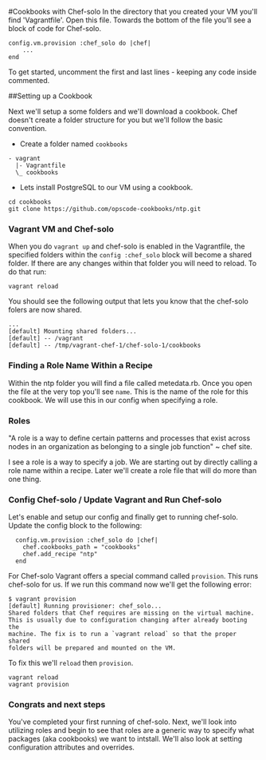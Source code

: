 #Cookbooks with Chef-solo
In the directory that you created your VM you'll find 'Vagrantfile'. Open this file. Towards the bottom of the file you'll see a block of code for Chef-solo.

```
config.vm.provision :chef_solo do |chef|
    ...
end
```
To get started, uncomment the first and last lines - keeping any code inside commented.

##Setting up a Cookbook

Next we'll setup a some folders and we'll download a cookbook. Chef doesn't create a folder structure for you but we'll follow the basic convention.<br />

- Create a folder named `cookbooks`

```
- vagrant
  |- Vagrantfile
  \_ cookbooks

```

- Lets install PostgreSQL to our VM using a cookbook.
```
cd cookbooks
git clone https://github.com/opscode-cookbooks/ntp.git
```

### Vagrant VM and Chef-solo
When you do `vagrant up` and chef-solo is enabled in the Vagrantfile, the specified folders within the `config :chef_solo` block will become a shared folder. If there are any changes within that folder you will need to reload. To do that run:
```
vagrant reload
```
You should see the following output that lets you know that the chef-solo folers are now shared.
```
...
[default] Mounting shared folders...
[default] -- /vagrant
[default] -- /tmp/vagrant-chef-1/chef-solo-1/cookbooks
```

### Finding a Role Name Within a Recipe
Within the ntp folder you will find a file called metedata.rb. Once you open the file at the very top you'll see `name`. This is the name of the role for this cookbook. We will use this in our config when specifying a role.

### Roles
"A role is a way to define certain patterns and processes that exist across nodes in an organization as belonging to a single job function" ~ chef site.

I see a role is a way to specify a job. We are starting out by directly calling a role name within a recipe. Later we'll create a role file that will do more than one thing. 

### Config Chef-solo / Update Vagrant and Run Chef-solo
Let's enable and setup our config and finally get to running chef-solo. Update the config block to the following:
```
  config.vm.provision :chef_solo do |chef|
    chef.cookbooks_path = "cookbooks"
    chef.add_recipe "ntp"
  end
```

For Chef-solo Vagrant offers a special command called `provision`. This runs chef-solo for us. If we run this command now we'll get the following error:
```
$ vagrant provision
[default] Running provisioner: chef_solo...
Shared folders that Chef requires are missing on the virtual machine.
This is usually due to configuration changing after already booting the
machine. The fix is to run a `vagrant reload` so that the proper shared
folders will be prepared and mounted on the VM.
```
To fix this we'll `reload` then `provision`.
```
vagrant reload
vagrant provision
```

### Congrats and next steps

You've completed your first running of chef-solo. Next, we'll look into utilizing roles and begin to see that roles are a generic way to specify what packages (aka cookbooks) we want to intstall. We'll also look at setting configuration attributes and overrides. 
